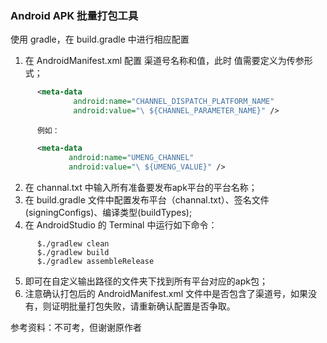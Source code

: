 ### Android APK 批量打包工具

使用 gradle，在 build.gradle 中进行相应配置

1. 在 AndroidManifest.xml 配置 渠道号名称和值，此时 值需要定义为传参形式；
``` xml
      <meta-data
              android:name="CHANNEL_DISPATCH_PLATFORM_NAME"
              android:value="\ ${CHANNEL_PARAMETER_NAME}" />
```
          例如：
``` xml
      <meta-data
             android:name="UMENG_CHANNEL"
             android:value="\ ${UMENG_VALUE}" />
```
2. 在 channal.txt 中输入所有准备要发布apk平台的平台名称；
3. 在 build.gradle 文件中配置发布平台（channal.txt）、签名文件(signingConfigs)、编译类型(buildTypes);
4. 在 AndroidStudio 的 Terminal 中运行如下命令：
``` shell
      $./gradlew clean
      $./gradlew build
      $./gradlew assembleRelease
```
5. 即可在自定义输出路径的文件夹下找到所有平台对应的apk包；
6. 注意确认打包后的 AndroidManifest.xml 文件中是否包含了渠道号，如果没有，则证明批量打包失败，请重新确认配置是否争取。

参考资料：不可考，但谢谢原作者
